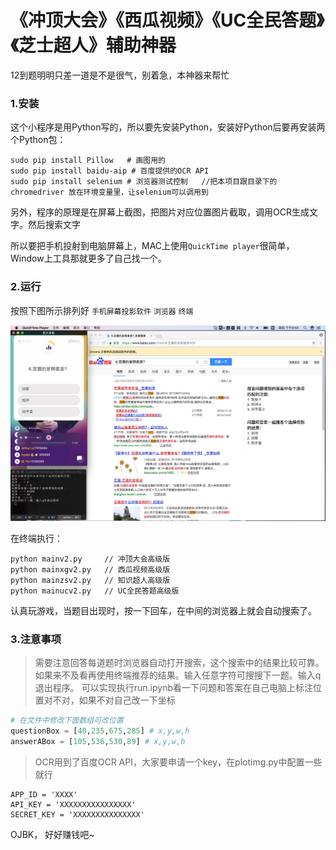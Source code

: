 # 《冲顶大会》《西瓜视频》《UC全民答题》《芝士超人》辅助神器

12到题明明只差一道是不是很气，别着急，本神器来帮忙

### 1.安装

这个小程序是用Python写的，所以要先安装Python，安装好Python后要再安装两个Python包：

```shell
sudo pip install Pillow   # 画图用的
sudo pip install baidu-aip # 百度提供的OCR API
sudo pip install selenium # 浏览器测试控制   //把本项目跟目录下的chromedriver 放在环境变量里，让selenium可以调用到
```

另外，程序的原理是在屏幕上截图，把图片对应位置图片截取，调用OCR生成文字。然后搜索文字

所以要把手机投射到电脑屏幕上，MAC上使用`QuickTime player`很简单，Window上工具那就更多了自己找一个。

### 2.运行

按照下图所示排列好 `手机屏幕投影软件`   `浏览器`  `终端`

![辅助](./testImage/image.png)

在终端执行：

```shell
python mainv2.py     // 冲顶大会高级版
python mainxgv2.py   // 西瓜视频高级版
python mainzsv2.py   // 知识超人高级版
python mainucv2.py   // UC全民答题高级版
```

认真玩游戏，当题目出现时，按一下回车，在中间的浏览器上就会自动搜索了。

### 3.注意事项

> 需要注意回答每道题时浏览器自动打开搜索，这个搜索中的结果比较可靠。如果来不及看再使用终端推荐的结果。输入任意字符可搜搜下一题。输入q退出程序。  可以实现执行run.ipynb看一下问题和答案在自己电脑上标注位置对不对，如果不对自己改一下坐标

```python
# 在文件中修改下面数组可改位置
questionBox = [40,235,675,285] # x,y,w,h
answerABox = [105,536,530,89] # x,y,w,h
```

> OCR用到了百度OCR API，大家要申请一个key，在plotimg.py中配置一些就行

```
APP_ID = 'XXXX'
API_KEY = 'XXXXXXXXXXXXXXXX'
SECRET_KEY = 'XXXXXXXXXXXXXXX'
```



OJBK，  好好赚钱吧~





